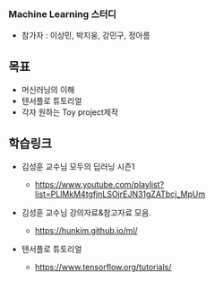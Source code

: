### Machine Learning 스터디
- 참가자 : 이상민, 박지웅, 강민구, 정아름

## 목표

- 머신러닝의 이해
- 텐서플로 튜토리얼
- 각자 원하는 Toy project제작

## 학습링크 
- 김성훈 교수님 모두의 딥러닝 시즌1
    - https://www.youtube.com/playlist?list=PLlMkM4tgfjnLSOjrEJN31gZATbcj_MpUm

- 김성훈 교수님 강의자료&참고자료 모음.
    - https://hunkim.github.io/ml/

- 텐서플로 튜토리얼
    - https://www.tensorflow.org/tutorials/


